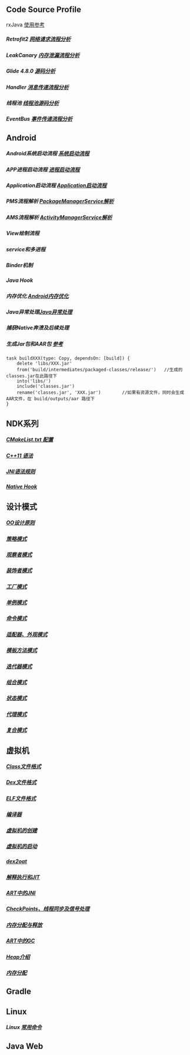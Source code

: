 ## Code Source Profile

rxJava [使用参考](https://www.jianshu.com/p/9561ebdc5c0b)

##### Retrofit2 [网络请求流程分析](profile/Retrofit2.md)

##### LeakCanary [内存泄漏流程分析](profile/LeakCanary.md)

##### Glide 4.8.0 [源码分析](profile/Glide.md)

##### Handler [消息传递流程分析](profile/Handler.md)

##### 线程池 [线程池源码分析](profile/ThreadPool.md)

##### EventBus [事件传递流程分析](profile/EventBus.md)

## Android

##### Android系统启动流程 [系统启动流程](profile/Android/Android系统启动流程.md)

##### APP进程启动流程 [进程启动流程](profile/Android/App进程启动流程.md)

##### Application启动流程 [Application启动流程](profile/Android/Application启动流程.md)

##### PMS流程解析 [PackageManagerService解析]()

##### AMS流程解析 [ActivityManagerService解析]()

##### View绘制流程

##### service和多进程

##### Binder机制

##### Java Hook

##### 内存优化 [Android内存优化](profile/Android/内存优化.md)

##### Java异常处理[Java异常处理](profile/Android/Java异常处理.md)

##### 捕获Native奔溃及后续处理[]()

##### 生成Jar包和AAR包 [参考](https://blog.51cto.com/1206995290qq/2331959)
    
    task buildXXX(type: Copy, dependsOn: [build]) {
        delete 'libs/XXX.jar'
        from('build/intermediates/packaged-classes/release/')   //生成的classes.jar在此路径下
        into('libs/')
        include('classes.jar')
        rename('classes.jar', 'XXX.jar')        //如果有资源文件，同时会生成AAR文件，在 build/outputs/aar 路径下
    }

## NDK系列

##### [CMakeList.txt 配置](profile/NDK/CMakeList配置.md)

##### [C++11 语法](profile/NDK/C++11语法介绍.md)

##### [JNI语法规则](profile/NDK/JNI语法.md)

##### [Native Hook]()

## 设计模式

##### [OO设计原则](profile/设计模式/OO设计原则.md)

##### [策略模式](profile/设计模式/设计模式.md)

##### [观察者模式](profile/设计模式/观察者模式.md)

##### [装饰者模式](profile/设计模式/装饰者模式.md)

##### [工厂模式](profile/设计模式/工厂模式.md)

##### [单例模式](profile/设计模式/单例模式.md)

##### [命令模式](profile/设计模式/命令模式.md)

##### [适配器、外观模式](profile/设计模式/适配器模式.md)

##### [模板方法模式](profile/设计模式/模板方法模式.md)

##### [迭代器模式](profile/设计模式/迭代器模式.md)

##### [组合模式](profile/设计模式/迭代器模式.md)

##### [状态模式](profile/设计模式/状态模式.md)

##### [代理模式](profile/设计模式/代理模式.md)

##### [复合模式](profile/设计模式/复合模式.md)

## 虚拟机

##### [Class文件格式](profile/虚拟机/Class文件格式/Class文件格式.md)

##### [Dex文件格式](profile/虚拟机/Dex文件格式/Dex文件格式.md)

##### [ELF文件格式](profile/虚拟机/ELF文件格式/ELF文件格式.md)

##### [编译器](profile/虚拟机/编译器.md)

##### [虚拟机的创建](profile/虚拟机/虚拟机的创建.md)

##### [虚拟机的启动](profile/虚拟机/虚拟机的启动.md)

##### [dex2oat](profile/虚拟机/dex2oat.md)

##### [解释执行和JIT](profile/虚拟机/解释执行和JIT.md)

##### [ART中的JNI](profile/虚拟机/ART中的JNI.md)

##### [CheckPoints、线程同步及信号处理](profile/虚拟机/线程同步.md)

##### [内存分配与释放](profile/虚拟机/内存分配与释放.md)

##### [ART中的GC](profile/虚拟机/ART中的GC.md)

##### [Heap介绍](profile/虚拟机/Heap.md)

##### [内存分配](profile/虚拟机/内存分配.md)

## Gradle

## Linux

##### Linux [常用命令](profile/linux_command.md)

## Java Web 